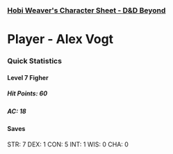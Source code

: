 ### [Hobi Weaver's Character Sheet - D&D Beyond](https://www.dndbeyond.com/characters/116630638)

# Player - Alex Vogt
### Quick Statistics 
#### Level 7 Figher
##### Hit Points: 60
##### AC: 18 

#### Saves
STR: 7
DEX: 1
CON: 5
INT: 1
WIS: 0
CHA: 0